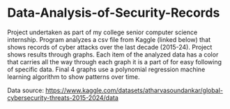 # Data-Analysis-of-Security-Records

Project undertaken as part of my college senior computer science internship. Program analyzes a csv file from Kaggle (linked below) that shows records of cyber attacks over the last decade (2015-24). Project shows results through graphs. Each item of the analyzed data has a color that carries all the way through each graph it is a part of for easy following of specific data. Final 4 graphs use a polynomial regression machine learning algorithm to show patterns over time.

Data source:
https://www.kaggle.com/datasets/atharvasoundankar/global-cybersecurity-threats-2015-2024/data
